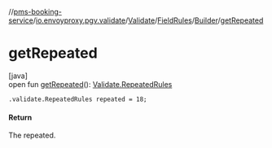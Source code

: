 //[pms-booking-service](../../../../../index.md)/[io.envoyproxy.pgv.validate](../../../index.md)/[Validate](../../index.md)/[FieldRules](../index.md)/[Builder](index.md)/[getRepeated](get-repeated.md)

# getRepeated

[java]\
open fun [getRepeated](get-repeated.md)(): [Validate.RepeatedRules](../../-repeated-rules/index.md)

`.validate.RepeatedRules repeated = 18;`

#### Return

The repeated.
